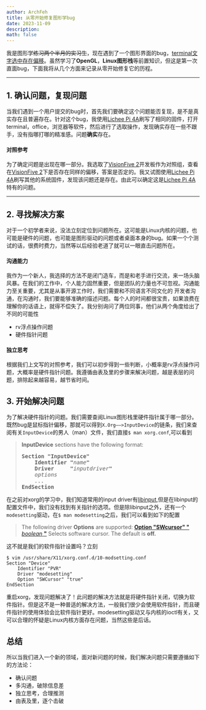 ```yaml
---
author: ArchFeh
title: 从零开始修复图形学bug
date: 2023-11-09
description: 
math: false
---
```


我是图形学<s>练习两个半月的实习生</s>，现在遇到了一个图形界面的bug，[terminal文字选中存在偏移](https://github.com/revyos/revyos/issues/11)。虽然学习了**OpenGL**，**Linux图形栈**等前置知识，但这是第一次直面bug，下面我将从几个方面来记录从零开始修复它的历程。

---

## 1. 确认问题，复现问题

当我们遇到一个用户提交的bug时，首先我们要确定这个问题能否复现，是不是真实存在且普遍存在。针对这个bug，我使用[Lichee Pi 4A](https://sipeed.com/licheepi4a)刷写了相同的固件，打开terminal，office，浏览器等软件，然后进行了选取操作，发现确实存在一些不跟手，没有指哪打哪的精准感。问题**确实**存在。

#### 对照参考

为了确定问题是出现在哪一部分。我选取了[VisionFive 2](https://www.starfivetech.com/en/site/boards)开发板作为对照组，查看在[VisionFive 2](https://www.starfivetech.com/en/site/boards)下是否存在同样的偏移，答案是否定的。我又试图使用[Lichee Pi 4A](https://sipeed.com/licheepi4a)刷写其他的系统固件，发现该问题还是存在。由此可以确定这是[Lichee Pi 4A](https://sipeed.com/licheepi4a)特有的问题。

---

## 2. 寻找解决方案

对于一个初学者来说，没法立刻定位到问题所在。这可能是Linux内核的问题，也可能是硬件的问题，也可能是图形驱动的问题或者桌面本身的bug。如果一个个测试的话，很费时费力，当然等以后经验老道了就可以一眼直击问题所在。

#### 沟通能力

我作为一个新人，我选择的方法不是闭门造车，而是和老手进行交流，来一场头脑风暴。在我们的工作中，个人能力固然重要，但是团队的力量也不可忽视。沟通能力至关重要，尤其是从事开源工作时，我们需要和不同语言不同文化的                     开发者沟通，在沟通时，我们要能够准确的描述问题。每个人的时间都很宝贵，如果浪费在理解你的话语上，就得不偿失了。我分别询问了两位同事，他们从两个角度给出了不同的可能性

- rv浮点操作问题
- 硬件指针问题

#### 独立思考

根据我们上文写的对照参考，我们可以初步得到一些判断，小概率是rv浮点操作问题，大概率是硬件指针问题。我遵循由表及里的步骤来解决问题，越是表层的问题，排除起来越容易，越节省时间。

## 3. 开始解决问题

为了解决硬件指针的问题。我们需要查阅Linux图形栈里硬件指针属于哪一部分。既然bug是鼠标指针偏移，那就可以得到`X.Org——>InputDevice`的链条，我们来查阅有关`InputDevice`的男人（man）文件，我们直接`$ man xorg.conf`,可以看到

> **InputDevice** sections have the following format:
> 
> <pre><b>Section &#34;InputDevice&#34;</b>
> <b>    Identifier &#34;</b><i>name</i><b>&#34;</b>
> <b>    Driver     &#34;</b><i>inputdriver</i><b>&#34;</b>
> <i>    options</i>
> <i>    ...</i>
> <b>EndSection</b></pre>

在之前对xorg的学习中，我们知道常用的input driver有[libinput](https://wiki.archlinux.org/title/libinput),但是在libinput的配置文件中，我们没有找到有关指针的选项。但是除libinput之外，还有一个`modesetting`驱动，在`$ man modesetting`之后，我们可以看到如下的配置

> The following driver **Options** are supported:
> [ **Option "SWcursor" "**  *boolean* **"**](https://man.archlinux.org/man/modesetting.4#Option)
> Selects software cursor. The default is **off.**

这不就是我们的软件指针设置吗？立刻

```
$ vim /usr/share/X11/xorg.conf.d/10-modsetting.conf
Section "Device"
	Identifier "PVR"
	Driver "modesetting"
	Option "SWCursor" "true"
EndSection
```

重启xorg，发现问题解决了！此问题的解决方法就是将硬件指针关闭，切换为软件指针。但是这不是一种普适的解决方法，一般我们很少会使用软件指针，而且硬件指针的使用体验会比软件指针更好。modesetting驱动又与内核的ioctl有关，又可以合理的怀疑是Linux内核方面存在问题，当然这些是后话。

## 总结

所以当我们进入一个新的领域，面对新问题的时候，我们解决问题只需要遵循如下的方法论：

- 确认问题
- 多沟通，破除信息差
- 独立思考，合理推测
- 由表及里，逐个击破

